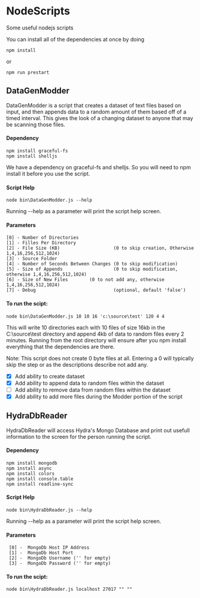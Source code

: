 # NodeScripts
Some useful nodejs scripts

You can install all of the dependencies at once by doing
```
npm install
```
or 
```
npm run prestart
```

## DataGenModder
DataGenModder is a script that creates a dataset of text files based on input, and then appends data
to a random amount of them based off of a timed interval.  This gives the look of a changing dataset to
anyone that may be scanning those files. 

#### Dependency
```
npm install graceful-fs
npm install shelljs
```
We have a dependency on graceful-fs and shelljs. So you will need to npm install it before you use the script.

#### Script Help
```
node bin\DataGenModder.js --help
```
Running --help as a parameter will print the script help screen.

#### Parameters
```
[0] - Number of Directories 
[1] - Filles Per Directory
[2] - File Size (KB)        			(0 to skip creation, Otherwise 1,4,16,256,512,1024)
[3] - Source Folder
[4] - Number of Seconds Between Changes (0 to skip modification)
[5] - Size of Appends      				(0 to skip modification, otherwise 1,4,16,256,512,1024)
[6] - Size of New Files        (0 to not add any, otherwise 1,4,16,256,512,1024)
[7] - Debug                				(optional, default 'false')
```

#### To run the scipt:
```
node bin\DataGenModder.js 10 10 16 'c:\source\test' 120 4 4
```
This will write 10 directories each with 10 files of size 16kb in the C:\source\test directory 
and append 4kb of data to random files every 2 minutes. Running from the root directory will ensure after you
npm install everything that the dependencies are there.

Note: This script does not create 0 byte files at all. Entering a 0 will typically skip the step or as the descriptions describe not add any.

- [x] Add ability to create dataset
- [x] Add ability to append data to random files within the dataset
- [ ] Add ability to remove data from random files within the dataset
- [x] Add ability to add more files during the Modder portion of the script

## HydraDbReader
HydraDbReader will access Hydra's Mongo Database and print out usefull information to the screen for the 
person running the script.

#### Dependency
```
npm install mongodb
npm install async
npm install colors
npm install console.table
npm install readline-sync
```


#### Script Help
```
node bin\HydraDbReader.js --help
```
Running --help as a parameter will print the script help screen.

#### Parameters
```
 [0] -  MongoDb Host IP Address
 [1] -  MongoDb Host Port
 [2] -  MongoDb Username ('' for empty)
 [3] -  MongoDb Password ('' for empty)
```

#### To run the scipt:
```
node bin\HydraDbReader.js localhost 27017 "" ""
```

